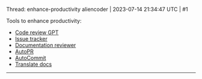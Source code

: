 Thread: enhance-productivity
aliencoder | 2023-07-14 21:34:47 UTC | #1

Tools to enhance productivity:

- [Code review GPT](https://github.com/mattzcarey/code-review-gpt)
- [Issue tracker](https://github.com/marketplace/actions/clarify-and-improve-issues-with-openai-gpt) 
- [Documentation reviewer](https://github.com/marketplace/actions/chatgpt-documentation-reviewer)
- [AutoPR](https://github.com/marketplace/actions/automatic-pull-request)
- [AutoCommit](https://github.com/marketplace/actions/opencommit-improve-commits-with-ai)
- [Translate docs](https://github.com/marketplace/actions/gpt-translate)

-------------------------

